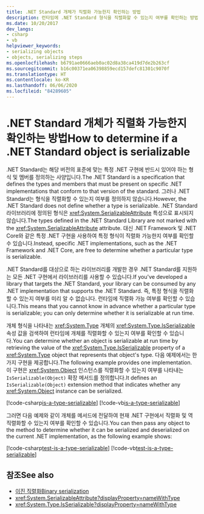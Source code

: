 ```yaml
---
title: .NET Standard 개체가 직렬화 가능한지 확인하는 방법
description: 런타임에 .NET Standard 형식을 직렬화할 수 있는지 여부를 확인하는 방법을 보여 줍니다.
ms.date: 10/20/2017
dev_langs:
- csharp
- vb
helpviewer_keywords:
- serializing objects
- objects, serializing steps
ms.openlocfilehash: b6791ae0666aeb0ac02d8a38ca419d7de2b263cf
ms.sourcegitcommit: b16c00371ea06398859ecd157defc81301c9070f
ms.translationtype: HT
ms.contentlocale: ko-KR
ms.lasthandoff: 06/06/2020
ms.locfileid: "84289605"
---
```

# <a name="how-to-determine-if-a-net-standard-object-is-serializable"></a><span data-ttu-id="1a611-103">.NET Standard 개체가 직렬화 가능한지 확인하는 방법</span><span class="sxs-lookup"><span data-stu-id="1a611-103">How to determine if a .NET Standard object is serializable</span></span>

<span data-ttu-id="1a611-104">.NET Standard는 해당 버전의 표준에 맞는 특정 .NET 구현에 반드시 있어야 하는 형식 및 멤버를 정의하는 사양입니다.</span><span class="sxs-lookup"><span data-stu-id="1a611-104">The .NET Standard is a specification that defines the types and members that must be present on specific .NET implementations that conform to that version of the standard.</span></span> <span data-ttu-id="1a611-105">그러나 .NET Standard는 형식을 직렬화할 수 있는지 여부를 정의하지 않습니다.</span><span class="sxs-lookup"><span data-stu-id="1a611-105">However, the .NET Standard does not define whether a type is serializable.</span></span> <span data-ttu-id="1a611-106">.NET Standard 라이브러리에 정의된 형식은 <xref:System.SerializableAttribute> 특성으로 표시되지 않습니다.</span><span class="sxs-lookup"><span data-stu-id="1a611-106">The types defined in the .NET Standard Library are not marked with the <xref:System.SerializableAttribute> attribute.</span></span> <span data-ttu-id="1a611-107">대신 .NET Framework 및 .NET Core와 같은 특정 .NET 구현을 사용하여 특정 형식이 직렬화 가능한지 여부를 확인할 수 있습니다.</span><span class="sxs-lookup"><span data-stu-id="1a611-107">Instead, specific .NET implementations, such as the .NET Framework and .NET Core, are free to determine whether a particular type is serializable.</span></span>

<span data-ttu-id="1a611-108">.NET Standard를 대상으로 하는 라이브러리를 개발한 경우 .NET Standard를 지원하는 모든 .NET 구현에서 라이브러리를 사용할 수 있습니다.</span><span class="sxs-lookup"><span data-stu-id="1a611-108">If you've developed a library that targets the .NET Standard, your library can be consumed by any .NET implementation that supports the .NET Standard.</span></span> <span data-ttu-id="1a611-109">즉, 특정 형식을 직렬화할 수 있는지 여부를 미리 알 수 없습니다. 런타임에 직렬화 가능 여부를 확인할 수 있습니다.</span><span class="sxs-lookup"><span data-stu-id="1a611-109">This means that you cannot know in advance whether a particular type is serializable; you can only determine whether it is serializable at run time.</span></span>

<span data-ttu-id="1a611-110">개체 형식을 나타내는 <xref:System.Type> 개체의 <xref:System.Type.IsSerializable> 속성 값을 검색하여 런타임에 개체를 직렬화할 수 있는지 여부를 확인할 수 있습니다.</span><span class="sxs-lookup"><span data-stu-id="1a611-110">You can determine whether an object is serializable at run time by retrieving the value of the <xref:System.Type.IsSerializable> property of a <xref:System.Type> object that represents that object's type.</span></span> <span data-ttu-id="1a611-111">다음 예제에서는 한 가지 구현을 제공합니다.</span><span class="sxs-lookup"><span data-stu-id="1a611-111">The following example provides one implementation.</span></span> <span data-ttu-id="1a611-112">이 구현은 <xref:System.Object> 인스턴스를 직렬화할 수 있는지 여부를 나타내는 `IsSerializable(Object)` 확장 메서드를 정의합니다.</span><span class="sxs-lookup"><span data-stu-id="1a611-112">It defines an `IsSerializable(Object)` extension method that indicates whether any <xref:System.Object> instance can be serialized.</span></span>

[!code-csharp[is-a-type-serializable](~/samples/snippets/standard/serialization/is-serializable/csharp/program.cs#2)]
[!code-vb[is-a-type-serializable](~/samples/snippets/standard/serialization/is-serializable/vb/library.vb#2)]

<span data-ttu-id="1a611-113">그러면 다음 예제와 같이 개체를 메서드에 전달하여 현재 .NET 구현에서 직렬화 및 역직렬화할 수 있는지 여부를 확인할 수 있습니다.</span><span class="sxs-lookup"><span data-stu-id="1a611-113">You can then pass any object to the method to determine whether it can be serialized and deserialized on the current .NET implementation, as the following example shows:</span></span>

[!code-csharp[test-is-a-type-serializable](~/samples/snippets/standard/serialization/is-serializable/csharp/program.cs#1)]
[!code-vb[test-is-a-type-serializable](~/samples/snippets/standard/serialization/is-serializable/vb/program.vb#1)]

## <a name="see-also"></a><span data-ttu-id="1a611-114">참조</span><span class="sxs-lookup"><span data-stu-id="1a611-114">See also</span></span>

- [<span data-ttu-id="1a611-115">이진 직렬화</span><span class="sxs-lookup"><span data-stu-id="1a611-115">Binary serialization</span></span>](binary-serialization.md)
- <xref:System.SerializableAttribute?displayProperty=nameWithType>
- <xref:System.Type.IsSerializable?displayProperty=nameWithType>
